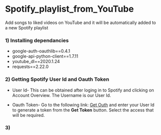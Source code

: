 # Spotify_playlist_from_YouTube
Add songs to liked videos on YouTube and it will be automatically added to a new Spotify playlist 

### 1) Installing dependancies

* google-auth-oauthlib==0.4.1
* google-api-python-client==1.7.11
* youtube_dl==2020.1.24
* requests==2.22.0

### 2) Getting Spotify User Id and Oauth Token

* User Id-
This can be obtained after loging in to Spotify and clicking on Account Overview. The Username is our User Id.

* Oauth Token-
Go to the following link: [Get Outh](https://developer.spotify.com/documentation/web-api/reference/playlists/create-playlist/) and enter your User Id to generate a token from the **Get Token** button. Select the access that will be required.

### 3) 
